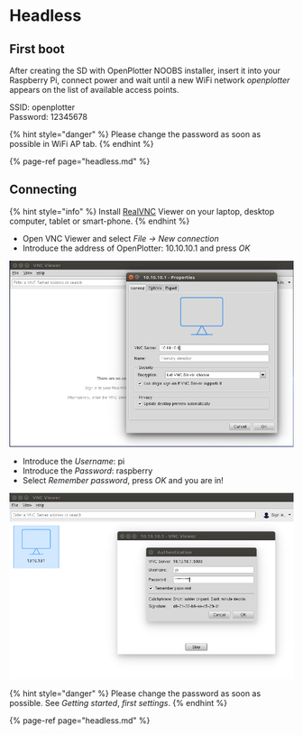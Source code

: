 # Headless

## First boot

After creating the SD with OpenPlotter NOOBS installer, insert it into your Raspberry Pi, connect power and wait until a new WiFi network _openplotter_ appears on the list of available access points.

SSID: openplotter  
Password: 12345678

{% hint style="danger" %}
Please change the password as soon as possible in WiFi AP tab.
{% endhint %}

{% page-ref page="headless.md" %}

## Connecting



{% hint style="info" %}
Install [RealVNC](https://www.realvnc.com) Viewer on your laptop, desktop computer, tablet or smart-phone.
{% endhint %}

* Open VNC Viewer and select _File -&gt; New connection_
* Introduce the address of OpenPlotter: 10.10.10.1 and press _OK_

![](../.gitbook/assets/vnc_client1.png)

* Introduce the _Username_: pi
* Introduce the _Password_: raspberry
* Select _Remember password_, press _OK_ and you are in!

![](../.gitbook/assets/vnc_client2.png)

{% hint style="danger" %}
Please change the password as soon as possible. See _Getting started_, _first settings_.
{% endhint %}

{% page-ref page="headless.md" %}

